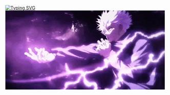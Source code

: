 [![Typing SVG](https://readme-typing-svg.demolab.com/?lines=NAH+I'D+WIN)](https://git.io/typing-svg)
<img src = "gojo-satoru-hollow-purple.gif">